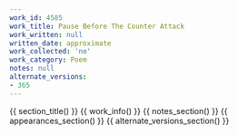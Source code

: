 ```yaml
---
work_id: 4585
work_title: Pause Before The Counter Attack
work_written: null
written_date: approximate
work_collected: 'no'
work_category: Poem
notes: null
alternate_versions:
- 365
---
```


{{ section_title() }}
{{ work_info() }}
{{ notes_section() }}
{{ appearances_section() }}
{{ alternate_versions_section() }}